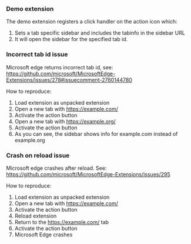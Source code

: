 ### Demo extension

The demo extension registers a click handler on the action icon which:
1) Sets a tab specific sidebar and includes the tabinfo in the sidebar URL
2) It will open the sidebar for the specified tab id.

### Incorrect tab id issue
Microsoft edge returns incorrect tab id, see:
https://github.com/microsoft/MicrosoftEdge-Extensions/issues/278#issuecomment-2760144780

How to reproduce:
1) Load extension as unpacked extension
2) Open a new tab with https://example.com/
3) Activate the action button
4) Open a new tab with https://example.org/
5) Activate the action button
6) As you can see, the sidebar shows info for example.com instead of example.org

### Crash on reload issue
Microsoft edge crashes after reload. See:
https://github.com/microsoft/MicrosoftEdge-Extensions/issues/295

How to reproduce:
1) Load extension as unpacked extension
2) Open a new tab with https://example.com/
3) Activate the action button
4) Reload extension
5) Return to the https://example.com/ tab
6) Activate the action button
7) Microsoft Edge crashes
